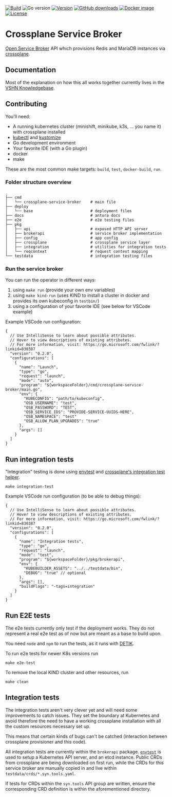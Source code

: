 [![Build](https://img.shields.io/github/workflow/status/vshn/crossplane-service-broker/Pull%20Request)][build]
![Go version](https://img.shields.io/github/go-mod/go-version/vshn/crossplane-service-broker)
[![Version](https://img.shields.io/github/v/release/vshn/crossplane-service-broker)][releases]
[![GitHub downloads](https://img.shields.io/github/downloads/vshn/crossplane-service-broker/total)][releases]
[![Docker image](https://img.shields.io/docker/pulls/vshn/crossplane-service-broker)][dockerhub]
[![License](https://img.shields.io/github/license/vshn/crossplane-service-broker)][license]

# Crossplane Service Broker

[Open Service Broker](https://github.com/openservicebrokerapi/servicebroker) API which provisions
Redis and MariaDB instances via [crossplane](https://crossplane.io/).

## Documentation

Most of the explanation on how this all works together currently lives in the [VSHN Knowledgebase](https://kb.vshn.ch/app-catalog/explanations/crossplane_service_broker.html).

## Contributing

You'll need:

- A running kubernetes cluster (minishift, minikube, k3s, ... you name it) with crossplane installed
- [kubectl](https://kubernetes.io/docs/tasks/tools/install-kubectl/) and [kustomize](https://kubernetes-sigs.github.io/kustomize/installation/)
- Go development environment
- Your favorite IDE (with a Go plugin)
- docker
- make

These are the most common make targets: `build`, `test`, `docker-build`, `run`.

### Folder structure overview

```
.
├── cmd
│   └── crossplane-service-broker    # main file
├── deploy
│   └── base                         # deployment files
├── docs                             # antora docs
├── e2e                              # e2e testing files
├── pkg
│   ├── api                          # exposed HTTP API server
│   ├── brokerapi                    # service broker implementation
│   ├── config                       # app config
│   ├── crossplane                   # crossplane service layer
│   ├── integration                  # utilities for integration tests
│   └── reqcontext                   # request context mapping
└── testdata                         # integration testing files
```

### Run the service broker

You can run the operator in different ways:

1. using `make run` (provide your own env variables)
1. using `make kind-run` (uses KIND to install a cluster in docker and provides its own kubeconfig in `testbin/`)
1. using a configuration of your favorite IDE (see below for VSCode example)

Example VSCode run configuration:

```
{
  // Use IntelliSense to learn about possible attributes.
  // Hover to view descriptions of existing attributes.
  // For more information, visit: https://go.microsoft.com/fwlink/?linkid=830387
  "version": "0.2.0",
  "configurations": [
    {
      "name": "Launch",
      "type": "go",
      "request": "launch",
      "mode": "auto",
      "program": "${workspaceFolder}/cmd/crossplane-service-broker/main.go",
      "env": {
        "KUBECONFIG": "path/to/kubeconfig",
        "OSB_USERNAME": "test",
        "OSB_PASSWORD": "TEST",
        "OSB_SERVICE_IDS": "PROVIDE-SERVICE-UUIDS-HERE",
        "OSB_NAMESPACE": "test"
        "OSB_ALLOW_PLAN_UPGRADES": "true"
      },
      "args": []
    }
  ]
}
```

## Run integration tests

"Integration" testing is done using [envtest](https://pkg.go.dev/sigs.k8s.io/controller-runtime/pkg/envtest) and [crossplane's integration test helper](https://github.com/crossplane/crossplane-runtime/tree/master/pkg/test/integration).

```
make integration-test
```

Example VSCode run configuration (to be able to debug things):

```
{
  // Use IntelliSense to learn about possible attributes.
  // Hover to view descriptions of existing attributes.
  // For more information, visit: https://go.microsoft.com/fwlink/?linkid=830387
  "version": "0.2.0",
  "configurations": [
    {
      "name": "Integration tests",
      "type": "go",
      "request": "launch",
      "mode": "test",
      "program": "${workspaceFolder}/pkg/brokerapi",
      "env": {
        "KUBEBUILDER_ASSETS": "../../testdata/bin",
        "DEBUG": "true" // optional
      },
      "args": [],
      "buildFlags": "-tags=integration"
    }
  ]
}
```

## Run E2E tests

The e2e tests currently only test if the deployment works. They do not represent a real
e2e test as of now but are meant as a base to build upon.

You need `node` and `npm` to run the tests, as it runs with [DETIK][detik].

To run e2e tests for newer K8s versions run

```
make e2e-test
```

To remove the local KIND cluster and other resources, run

```
make clean
```

## Integration tests

The integration tests aren't very clever yet and will need some improvements to catch issues.
They set the boundary at Kubernetes and avoid therefore the need to have a working crossplane installation with
all the custom resources necessary set up.

This means that certain kinds of bugs can't be catched (interaction between crossplane provisioner and this code).

All integration tests are currently within the `brokerapi` package. [`envtest`](https://book.kubebuilder.io/reference/envtest.html) is used
to setup a Kubernetes API server, and an etcd instance. Public CRDs from crossplane are being downloaded on first run, while
the CRDs for this service broker are manually copied in and live within `testdata/crds/*.syn.tools.yaml`.

If tests for CRDs within the `syn.tools` API group are written, ensure the corresponding CRD definition is within the aforementioned directory.

[build]: https://github.com/vshn/crossplane-service-broker/actions?query=workflow%3APull%20Request
[releases]: https://github.com/vshn/crossplane-service-broker/releases
[license]: https://github.com/vshn/crossplane-service-broker/blob/master/LICENSE
[dockerhub]: https://hub.docker.com/r/vshn/crossplane-service-broker
[detik]: https://github.com/bats-core/bats-detik
